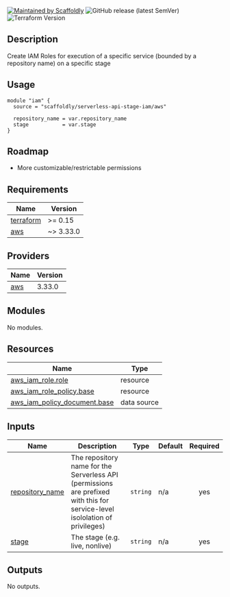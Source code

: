 [![Maintained by Scaffoldly](https://img.shields.io/badge/maintained%20by-scaffoldly-blueviolet)](https://github.com/scaffoldly)
![GitHub release (latest SemVer)](https://img.shields.io/github/v/release/scaffoldly/terraform-aws-api-stage-iam)
![Terraform Version](https://img.shields.io/badge/tf-%3E%3D0.15.0-blue.svg)

## Description

Create IAM Roles for execution of a specific service (bounded by a repository name) on a specific stage

## Usage

```hcl
module "iam" {
  source = "scaffoldly/serverless-api-stage-iam/aws"

  repository_name = var.repository_name
  stage           = var.stage
}
```

## Roadmap

- More customizable/restrictable permissions

<!-- BEGIN_TF_DOCS -->
## Requirements

| Name | Version |
|------|---------|
| <a name="requirement_terraform"></a> [terraform](#requirement\_terraform) | >= 0.15 |
| <a name="requirement_aws"></a> [aws](#requirement\_aws) | ~> 3.33.0 |

## Providers

| Name | Version |
|------|---------|
| <a name="provider_aws"></a> [aws](#provider\_aws) | 3.33.0 |

## Modules

No modules.

## Resources

| Name | Type |
|------|------|
| [aws_iam_role.role](https://registry.terraform.io/providers/hashicorp/aws/latest/docs/resources/iam_role) | resource |
| [aws_iam_role_policy.base](https://registry.terraform.io/providers/hashicorp/aws/latest/docs/resources/iam_role_policy) | resource |
| [aws_iam_policy_document.base](https://registry.terraform.io/providers/hashicorp/aws/latest/docs/data-sources/iam_policy_document) | data source |

## Inputs

| Name | Description | Type | Default | Required |
|------|-------------|------|---------|:--------:|
| <a name="input_repository_name"></a> [repository\_name](#input\_repository\_name) | The repository name for the Serverless API (permissions are prefixed with this for service-level isololation of privileges) | `string` | n/a | yes |
| <a name="input_stage"></a> [stage](#input\_stage) | The stage (e.g. live, nonlive) | `string` | n/a | yes |

## Outputs

No outputs.
<!-- END_TF_DOCS -->
